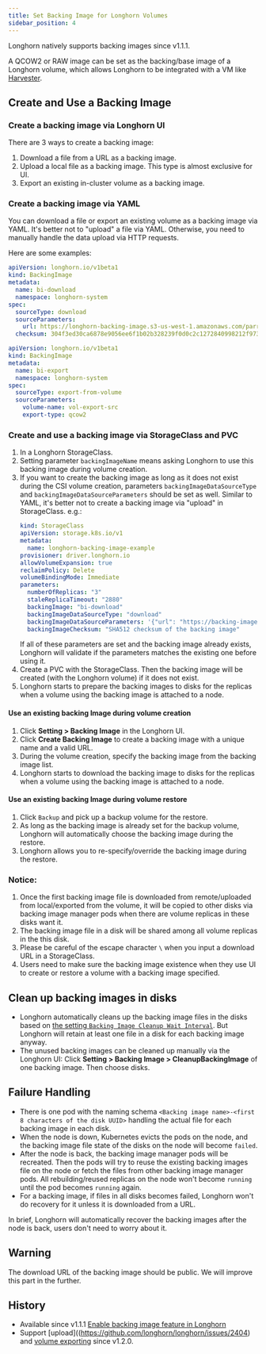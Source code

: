 ```yaml
---
title: Set Backing Image for Longhorn Volumes
sidebar_position: 4
---
```


Longhorn natively supports backing images since v1.1.1.

A QCOW2 or RAW image can be set as the backing/base image of a Longhorn volume, which allows Longhorn to be integrated with a VM like [Harvester](https://github.com/rancher/harvester).

## Create and Use a Backing Image

### Create a backing image via Longhorn UI
There are 3 ways to create a backing image:
  1. Download a file from a URL as a backing image.
  2. Upload a local file as a backing image. This type is almost exclusive for UI.
  3. Export an existing in-cluster volume as a backing image.

### Create a backing image via YAML
You can download a file or export an existing volume as a backing image via YAML.
It's better not to "upload" a file via YAML. Otherwise, you need to manually handle the data upload via HTTP requests.

Here are some examples:
```yaml
apiVersion: longhorn.io/v1beta1
kind: BackingImage
metadata:
  name: bi-download
  namespace: longhorn-system
spec:
  sourceType: download
  sourceParameters:
    url: https://longhorn-backing-image.s3-us-west-1.amazonaws.com/parrot.raw
  checksum: 304f3ed30ca6878e9056ee6f1b02b328239f0d0c2c1272840998212f9734b196371560b3b939037e4f4c2884ce457c2cbc9f0621f4f5d1ca983983c8cdf8cd9a
```
```yaml
apiVersion: longhorn.io/v1beta1
kind: BackingImage
metadata:
  name: bi-export
  namespace: longhorn-system
spec:
  sourceType: export-from-volume
  sourceParameters:
    volume-name: vol-export-src
    export-type: qcow2
```

### Create and use a backing image via StorageClass and PVC
1. In a Longhorn StorageClass.
  1. Setting parameter `backingImageName` means asking Longhorn to use this backing image during volume creation.
  2. If you want to create the backing image as long as it does not exist during the CSI volume creation, parameters `backingImageDataSourceType` and `backingImageDataSourceParameters` should be set as well. Similar to YAML, it's better not to create a backing image via "upload" in StorageClass.
     e.g.:
     ```yaml
     kind: StorageClass
     apiVersion: storage.k8s.io/v1
     metadata:
       name: longhorn-backing-image-example
     provisioner: driver.longhorn.io
     allowVolumeExpansion: true
     reclaimPolicy: Delete
     volumeBindingMode: Immediate
     parameters:
       numberOfReplicas: "3"
       staleReplicaTimeout: "2880"
       backingImage: "bi-download"
       backingImageDataSourceType: "download"
       backingImageDataSourceParameters: '{"url": "https://backing-image-example.s3-region.amazonaws.com/test-backing-image"}'
       backingImageChecksum: "SHA512 checksum of the backing image"
     ```
     If all of these parameters are set and the backing image already exists, Longhorn will validate if the parameters matches the existing one before using it.
2. Create a PVC with the StorageClass. Then the backing image will be created (with the Longhorn volume) if it does not exist.
3. Longhorn starts to prepare the backing images to disks for the replicas when a volume using the backing image is attached to a node.

#### Use an existing backing Image during volume creation
1. Click **Setting > Backing Image** in the Longhorn UI.
2. Click **Create Backing Image** to create a backing image with a unique name and a valid URL.
3. During the volume creation, specify the backing image from the backing image list.
4. Longhorn starts to download the backing image to disks for the replicas when a volume using the backing image is attached to a node.

#### Use an existing backing Image during volume restore
1. Click `Backup` and pick up a backup volume for the restore.
2. As long as the backing image is already set for the backup volume, Longhorn will automatically choose the backing image during the restore.
3. Longhorn allows you to re-specify/override the backing image during the restore.

### Notice:
1. Once the first backing image file is downloaded from remote/uploaded from local/exported from the volume, it will be copied to other disks via backing image manager pods when there are volume replicas in these disks want it.
2. The backing image file in a disk will be shared among all volume replicas in the this disk.
3. Please be careful of the escape character `\` when you input a download URL in a StorageClass.
4. Users need to make sure the backing image existence when they use UI to create or restore a volume with a backing image specified.

## Clean up backing images in disks
- Longhorn automatically cleans up the backing image files in the disks based on [the setting `Backing Image Cleanup Wait Interval`](../references/settings#backing-image-cleanup-wait-interval). But Longhorn will retain at least one file in a disk for each backing image anyway.
- The unused backing images can be cleaned up manually via the Longhorn UI: Click **Setting > Backing Image > CleanupBackingImage** of one backing image. Then choose disks.

## Failure Handling
- There is one pod with the naming schema `<Backing image name>-<first 8 characters of the disk UUID>` handling the actual file for each backing image in each disk.
- When the node is down, Kubernetes evicts the pods on the node, and the backing image file state of the disks on the node will become `failed`.
- After the node is back, the backing image manager pods will be recreated. Then the pods will try to reuse the existing backing images file on the node or fetch the files from other backing image manager pods.
  All rebuilding/reused replicas on the node won't become `running` until the pod becomes `running` again.
- For a backing image, if files in all disks becomes failed, Longhorn won't do recovery for it unless it is downloaded from a URL.

In brief, Longhorn will automatically recover the backing images after the node is back, users don't need to worry about it.

## Warning
The download URL of the backing image should be public. We will improve this part in the further.

## History
* Available since v1.1.1 [Enable backing image feature in Longhorn](https://github.com/Longhorn/Longhorn/issues/2006)
* Support [upload]((https://github.com/longhorn/longhorn/issues/2404) and [volume exporting](https://github.com/longhorn/longhorn/issues/2403) since v1.2.0.
